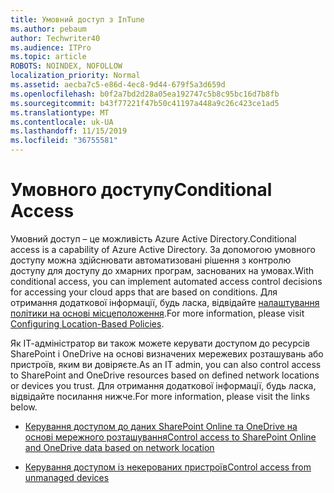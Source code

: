 ```yaml
---
title: Умовний доступ з InTune
ms.author: pebaum
author: Techwriter40
ms.audience: ITPro
ms.topic: article
ROBOTS: NOINDEX, NOFOLLOW
localization_priority: Normal
ms.assetid: aecba7c5-e86d-4ec8-9d44-679f5a3d659d
ms.openlocfilehash: b0f2a7bd2d28a05ea192747c5b8c95bc16d7b8fb
ms.sourcegitcommit: b43f77221f47b50c41197a448a9c26c423ce1ad5
ms.translationtype: MT
ms.contentlocale: uk-UA
ms.lasthandoff: 11/15/2019
ms.locfileid: "36755581"
---
```

# <a name="conditional-access"></a><span data-ttu-id="a29a0-102">Умовного доступу</span><span class="sxs-lookup"><span data-stu-id="a29a0-102">Conditional Access</span></span>

<span data-ttu-id="a29a0-103">Умовний доступ – це можливість Azure Active Directory.</span><span class="sxs-lookup"><span data-stu-id="a29a0-103">Conditional access is a capability of Azure Active Directory.</span></span> <span data-ttu-id="a29a0-104">За допомогою умовного доступу можна здійснювати автоматизовані рішення з контролю доступу для доступу до хмарних програм, заснованих на умовах.</span><span class="sxs-lookup"><span data-stu-id="a29a0-104">With conditional access, you can implement automated access control decisions for accessing your cloud apps that are based on conditions.</span></span> <span data-ttu-id="a29a0-105">Для отримання додаткової інформації, будь ласка, відвідайте [налаштування політики на основі місцеположення](https://docs.microsoft.com/azure/active-directory/conditional-access/overview).</span><span class="sxs-lookup"><span data-stu-id="a29a0-105">For more information, please visit [Configuring Location-Based Policies](https://docs.microsoft.com/azure/active-directory/conditional-access/overview).</span></span>

<span data-ttu-id="a29a0-106">Як ІТ-адміністратор ви також можете керувати доступом до ресурсів SharePoint і OneDrive на основі визначених мережевих розташувань або пристроїв, яким ви довіряєте.</span><span class="sxs-lookup"><span data-stu-id="a29a0-106">As an IT admin, you can also control access to SharePoint and OneDrive resources based on defined network locations or devices you trust.</span></span> <span data-ttu-id="a29a0-107">Для отримання додаткової інформації, будь ласка, відвідайте посилання нижче.</span><span class="sxs-lookup"><span data-stu-id="a29a0-107">For more information, please visit the links below.</span></span>

- [<span data-ttu-id="a29a0-108">Керування доступом до даних SharePoint Online та OneDrive на основі мережного розташування</span><span class="sxs-lookup"><span data-stu-id="a29a0-108">Control access to SharePoint Online and OneDrive data based on network location</span></span>](https://docs.microsoft.com/sharepoint/control-access-based-on-network-location)

- [<span data-ttu-id="a29a0-109">Керування доступом із некерованих пристроїв</span><span class="sxs-lookup"><span data-stu-id="a29a0-109">Control access from unmanaged devices</span></span>](https://docs.microsoft.com/sharepoint/control-access-from-unmanaged-devices)


